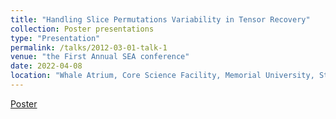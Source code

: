 ```yaml
---
title: "Handling Slice Permutations Variability in Tensor Recovery"
collection: Poster presentations
type: "Presentation"
permalink: /talks/2012-03-01-talk-1
venue: "the First Annual SEA conference"
date: 2022-04-08
location: "Whale Atrium, Core Science Facility, Memorial University, St.John's, NL, Canada"
---
```

[Poster](https://github.com/jzheng20/jzheng20.github.io/tree/master/files/Poster_SEA.pdf)
 
